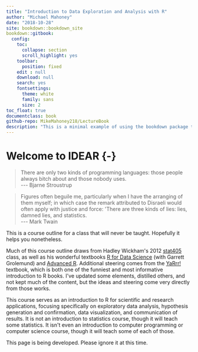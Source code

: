 ```yaml
---
title: "Introduction to Data Exploration and Analysis with R"
author: "Michael Mahoney"
date: "2018-10-28"
site: bookdown::bookdown_site
bookdown::gitbook:
  config:
    toc:
      collapse: section
      scroll_highlight: yes
    toolbar:
      position: fixed
    edit : null
    download: null
    search: yes
    fontsettings:
      theme: white
      family: sans
      size: 2
toc_float: true
documentclass: book
github-repo: MikeMahoney218/LectureBook
description: "This is a minimal example of using the bookdown package to write a book. The output format for this example is bookdown::gitbook."
---
```


# Welcome to IDEAR {-}

> There are only two kinds of programming languages: those people always bitch about and those nobody uses.  
> --- Bjarne Stroustrup  

>Figures often beguile me, particularly when I have the arranging of them myself; in which case the remark attributed to Disraeli would often apply with justice and force: 'There are three kinds of lies: lies, damned lies, and statistics.  
> --- Mark Twain

This is a course outline for a class that will never be taught. Hopefully it helps you nonetheless.

Much of this course outline draws from Hadley Wickham's 2012 [stat405](http://stat405.had.co.nz/) class, as well as his wonderful textbooks [R for Data Science](http://r4ds.had.co.nz/index.html) (with Garrett Grolemund) and [Advanced R](https://adv-r.hadley.nz/index.html). Additional steering comes from the [YaRrr!](https://bookdown.org/ndphillips/YaRrr/) textbook, which is both one of the funniest and most informative introduction to R books. I've updated some elements, distilled others, and not kept much of the content, but the ideas and steering come very directly from those works.

This course serves as an introduction to R for scientific and research applications, focusing specifically on exploratory data analysis, hypothesis generation and confirmation, data visualization, and communication of results. It is not an introduction to statistics course, though it will teach some statistics. It isn't even an introduction to computer programming or computer science course, though it will teach some of each of those. 

This page is being developed. Please ignore it at this time.
